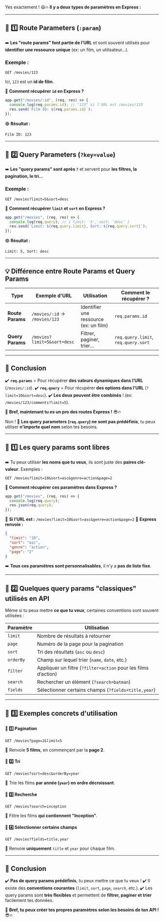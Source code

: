 Yes exactement ! 😃🔥 **Il y a deux types de paramètres en Express :**

------

## **📌 1️⃣ Route Parameters (`:param`)**

➡️ **Les "route params" font partie de l’URL** et sont souvent utilisés pour **identifier une ressource unique** (ex: un film, un utilisateur…).

### **Exemple :**

```
GET /movies/123
```

Ici, `123` est un **id de film**.

📌 **Comment récupérer `id` en Express ?**

```js
app.get("/movies/:id", (req, res) => {
  console.log(req.params.id); // "123" si l'URL est /movies/123
  res.send(`Film ID: ${req.params.id}`);
});
```

🟢 **Résultat :**

```
Film ID: 123
```

------

## **📌 2️⃣ Query Parameters (`?key=value`)**

➡️ **Les "query params" sont après `?`** et servent pour **les filtres, la pagination, le tri...**

### **Exemple :**

```
GET /movies?limit=5&sort=desc
```

📌 **Comment récupérer `limit` et `sort` en Express ?**

```javascript
app.get("/movies", (req, res) => {
  console.log(req.query); // { limit: '5', sort: 'desc' }
  res.send(`Limit: ${req.query.limit}, Sort: ${req.query.sort}`);
});
```

🟢 **Résultat :**

```
Limit: 5, Sort: desc
```

------

## **💡 Différence entre Route Params et Query Params**

| **Type**         | **Exemple d'URL**             | **Utilisation**                        | **Comment le récupérer ?**          |
| ---------------- | ----------------------------- | -------------------------------------- | ----------------------------------- |
| **Route Params** | `/movies/:id` → `/movies/123` | Identifier une ressource (ex: un film) | `req.params.id`                     |
| **Query Params** | `/movies?limit=5&sort=desc`   | Filtrer, paginer, trier...             | `req.query.limit`, `req.query.sort` |

------

## **🎯 Conclusion**

✔️ **`req.params`** = Pour récupérer **des valeurs dynamiques dans l’URL** (`/movies/:id`).
 ✔️ **`req.query`** = Pour récupérer **des options dans l’URL** (`?limit=10&sort=desc`).
 ✔️ **Les deux peuvent être combinés** ! (ex: `/movies/123/comments?limit=5`).

🚀 **Bref, maintenant tu es un pro des routes Express !** 😎🔥

Non ! 🚀 **Les query parameters (`req.query`) ne sont pas prédéfinis**, tu peux utiliser **n'importe quel nom** selon tes besoins.

------

## **📌 1️⃣ Les query params sont libres**

➡️ Tu peux utiliser **les noms que tu veux**, ils sont juste des **paires clé-valeur**.
 Exemples :

```
GET /movies?limit=10&sort=asc&genre=action&page=2
```

📌 **Comment récupérer ces paramètres dans Express ?**

```js
app.get("/movies", (req, res) => {
  console.log(req.query);
  res.json(req.query);
});
```

🔹 **Si l’URL est :** `/movies?limit=10&sort=asc&genre=action&page=2`
 🔹 **Express renvoie :**

```json
{
  "limit": "10",
  "sort": "asc",
  "genre": "action",
  "page": "2"
}
```

➡️ **Tous ces paramètres sont personnalisables**, il n'y a **pas de liste fixe**.

------

## **📌 2️⃣ Quelques query params "classiques" utilisés en API**

Même si tu peux mettre **ce que tu veux**, certaines conventions sont souvent utilisées :

| **Paramètre** | **Utilisation**                                              |
| ------------- | ------------------------------------------------------------ |
| `limit`       | Nombre de résultats à retourner                              |
| `page`        | Numéro de la page pour la pagination                         |
| `sort`        | Tri des résultats (`asc` ou `desc`)                          |
| `orderBy`     | Champ sur lequel trier (`name`, `date`, etc.)                |
| `filter`      | Appliquer un filtre (`?filter=action` pour les films d’action) |
| `search`      | Rechercher un élément (`?search=batman`)                     |
| `fields`      | Sélectionner certains champs (`?fields=title,year`)          |

------

## **📌 3️⃣ Exemples concrets d'utilisation**

#### 🔹 **1️⃣ Pagination**

```
GET /movies?page=2&limit=5
```

🔹 Renvoie **5 films**, en commençant par la **page 2**.

#### 🔹 **2️⃣ Tri**

```
GET /movies?sort=desc&orderBy=year
```

🔹 Trie les films **par année (`year`) en ordre décroissant**.

#### 🔹 **3️⃣ Recherche**

```
GET /movies?search=inception
```

🔹 Filtre les films **qui contiennent "Inception"**.

#### 🔹 **4️⃣ Sélectionner certains champs**

```
GET /movies?fields=title,year
```

🔹 Renvoie **uniquement** `title` et `year` pour chaque film.

------

## **🎯 Conclusion**

✔️ **Pas de query params prédéfinis**, tu peux mettre ce que tu veux !
 ✔️ Il existe des **conventions courantes** (`limit`, `sort`, `page`, `search`, etc.).
 ✔️ Les query params sont **très flexibles** et permettent de **filtrer, paginer et trier** facilement tes données.

🚀 **Bref, tu peux créer tes propres paramètres selon les besoins de ton API !** 😎🔥


